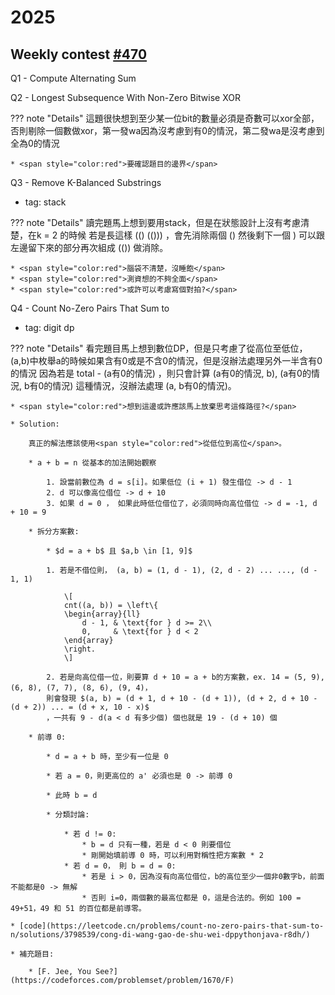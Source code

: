 # 2025

## Weekly contest [#470](https://leetcode.cn/discuss/post/3798458/di-470-chang-zhou-sai-by-leetcode-ne73/)

Q1 - Compute Alternating Sum

Q2 - Longest Subsequence With Non-Zero Bitwise XOR

??? note "Details"
    這題很快想到至少某一位bit的數量必須是奇數可以xor全部，否則剔除一個數做xor，第一發wa因為沒考慮到有0的情況，第二發wa是沒考慮到全為0的情況

    * <span style="color:red">要確認題目的邊界</span>

Q3 - Remove K-Balanced Substrings

* tag: stack

??? note "Details"
    讀完題馬上想到要用stack，但是在狀態設計上沒有考慮清楚，在k = 2 的時候 若是長這樣 (() (())) ，會先消除兩個 () 然後剩下一個 )
    可以跟左邊留下來的部分再次組成 (()) 做消除。

    * <span style="color:red">腦袋不清楚，沒睡飽</span>
    * <span style="color:red">測資想的不夠全面</span>
    * <span style="color:red">或許可以考慮寫個對拍?</span>

Q4 - Count No-Zero Pairs That Sum to

* tag: digit dp

??? note "Details"
    看完題目馬上想到數位DP，但是只考慮了從高位至低位，(a,b)中枚舉a的時候如果含有0或是不含0的情況，但是沒辦法處理另外一半含有0的情況
    因為若是 total - (a有0的情況) ，則只會計算 (a有0的情況, b), (a有0的情況, b有0的情況) 這種情況，沒辦法處理 (a, b有0的情況)。

    * <span style="color:red">想到這邊或許應該馬上放棄思考這條路徑?</span>

    * Solution:

        真正的解法應該使用<span style="color:red">從低位到高位</span>。

        * a + b = n 從基本的加法開始觀察

            1. 設當前數位為 d = s[i]。如果低位 (i + 1) 發生借位 -> d - 1
            2. d 可以像高位借位 -> d + 10
            3. 如果 d = 0 ， 如果此時低位借位了，必須同時向高位借位 -> d = -1, d + 10 = 9

        * 拆分方案數:
            
            * $d = a + b$ 且 $a,b \in [1, 9]$

            1. 若是不借位則， (a, b) = (1, d - 1), (2, d - 2) ... ..., (d - 1, 1)

                \[
                cnt((a, b)) = \left\{ 
                \begin{array}{ll}
                    d - 1, & \text{for } d >= 2\\
                    0,     & \text{for } d < 2
                \end{array}
                \right.
                \]

            2. 若是向高位借一位，則要算 d + 10 = a + b的方案數，ex. 14 = (5, 9), (6, 8), (7, 7), (8, 6), (9, 4)，
            則會發現 $(a, b) = (d + 1, d + 10 - (d + 1)), (d + 2, d + 10 - (d + 2)) ... = (d + x, 10 - x)$
            ，一共有 9 - d(a < d 有多少個) 個也就是 19 - (d + 10) 個

        * 前導 0:

            * d = a + b 時，至少有一位是 0

            * 若 a = 0，則更高位的 a' 必須也是 0 -> 前導 0

            * 此時 b = d

            * 分類討論:

                * 若 d != 0:
                    * b = d 只有一種，若是 d < 0 則要借位
                    * 剛開始填前導 0 時，可以利用對稱性把方案數 * 2
                * 若 d = 0， 則 b = d = 0:
                    * 若是 i > 0，因為沒有向高位借位，b的高位至少一個非0數字b，前面不能都是0 -> 無解
                    * 否則 i=0，兩個數的最高位都是 0，這是合法的。例如 100 = 49+51，49 和 51 的百位都是前導零。
    
    * [code](https://leetcode.cn/problems/count-no-zero-pairs-that-sum-to-n/solutions/3798539/cong-di-wang-gao-de-shu-wei-dppythonjava-r8dh/)

    * 補充題目:

        * [F. Jee, You See?](https://codeforces.com/problemset/problem/1670/F)
